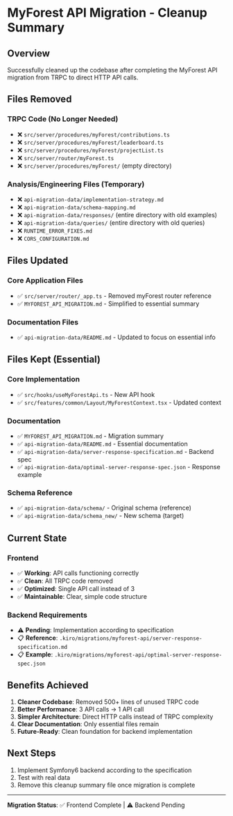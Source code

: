 # MyForest API Migration - Cleanup Summary

## Overview
Successfully cleaned up the codebase after completing the MyForest API migration from TRPC to direct HTTP API calls.

## Files Removed

### TRPC Code (No Longer Needed)
- ❌ `src/server/procedures/myForest/contributions.ts`
- ❌ `src/server/procedures/myForest/leaderboard.ts`
- ❌ `src/server/procedures/myForest/projectList.ts`
- ❌ `src/server/router/myForest.ts`
- ❌ `src/server/procedures/myForest/` (empty directory)

### Analysis/Engineering Files (Temporary)
- ❌ `api-migration-data/implementation-strategy.md`
- ❌ `api-migration-data/schema-mapping.md`
- ❌ `api-migration-data/responses/` (entire directory with old examples)
- ❌ `api-migration-data/queries/` (entire directory with old queries)
- ❌ `RUNTIME_ERROR_FIXES.md`
- ❌ `CORS_CONFIGURATION.md`

## Files Updated

### Core Application Files
- ✅ `src/server/router/_app.ts` - Removed myForest router reference
- ✅ `MYFOREST_API_MIGRATION.md` - Simplified to essential summary

### Documentation Files
- ✅ `api-migration-data/README.md` - Updated to focus on essential info

## Files Kept (Essential)

### Core Implementation
- ✅ `src/hooks/useMyForestApi.ts` - New API hook
- ✅ `src/features/common/Layout/MyForestContext.tsx` - Updated context

### Documentation
- ✅ `MYFOREST_API_MIGRATION.md` - Migration summary
- ✅ `api-migration-data/README.md` - Essential documentation
- ✅ `api-migration-data/server-response-specification.md` - Backend spec
- ✅ `api-migration-data/optimal-server-response-spec.json` - Response example

### Schema Reference
- ✅ `api-migration-data/schema/` - Original schema (reference)
- ✅ `api-migration-data/schema_new/` - New schema (target)

## Current State

### Frontend
- ✅ **Working**: API calls functioning correctly
- ✅ **Clean**: All TRPC code removed
- ✅ **Optimized**: Single API call instead of 3
- ✅ **Maintainable**: Clear, simple code structure

### Backend Requirements
- ⚠️ **Pending**: Implementation according to specification
- 📋 **Reference**: `.kiro/migrations/myforest-api/server-response-specification.md`
- 📋 **Example**: `.kiro/migrations/myforest-api/optimal-server-response-spec.json`

## Benefits Achieved

1. **Cleaner Codebase**: Removed 500+ lines of unused TRPC code
2. **Better Performance**: 3 API calls → 1 API call
3. **Simpler Architecture**: Direct HTTP calls instead of TRPC complexity
4. **Clear Documentation**: Only essential files remain
5. **Future-Ready**: Clean foundation for backend implementation

## Next Steps

1. Implement Symfony6 backend according to the specification
2. Test with real data
3. Remove this cleanup summary file once migration is complete

---

**Migration Status**: ✅ Frontend Complete | ⚠️ Backend Pending